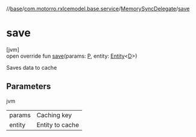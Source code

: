 //[base](../../../index.md)/[com.motorro.rxlcemodel.base.service](../index.md)/[MemorySyncDelegate](index.md)/[save](save.md)

# save

[jvm]\
open override fun [save](save.md)(params: [P](index.md), entity: [Entity](../../com.motorro.rxlcemodel.base.entity/-entity/index.md)&lt;[D](index.md)&gt;)

Saves data to cache

## Parameters

jvm

| | |
|---|---|
| params | Caching key |
| entity | Entity to cache |
